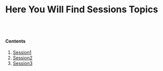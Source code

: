 # Here You Will Find Sessions Topics

<br><br>

#### Contents
1. [Session1](./GDSC_Session1.pptx)
2. [Session2](./GDSC_Session2.md)
3. [Session3](./GDSC_Session3.md)

